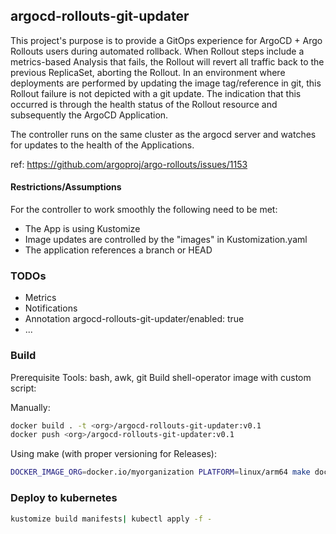 ## argocd-rollouts-git-updater

This project's purpose is to provide a GitOps experience for ArgoCD + Argo Rollouts users during automated rollback.
When Rollout steps include a metrics-based Analysis that fails, the Rollout will revert all traffic back to the previous ReplicaSet, aborting the Rollout. In an environment where deployments are performed by updating the image tag/reference in git, this Rollout failure is not depicted with a git update. The indication that this occurred is through the health status of the Rollout resource and subsequently the ArgoCD Application.

The controller runs on the same cluster as the argocd server and watches for updates to the health of the Applications.

ref: https://github.com/argoproj/argo-rollouts/issues/1153

#### Restrictions/Assumptions
For the controller to work smoothly the following need to be met:
- The App is using Kustomize
- Image updates are controlled by the "images" in Kustomization.yaml
- The application references a branch or HEAD

### TODOs
- Metrics
- Notifications
- Annotation argocd-rollouts-git-updater/enabled: true
- ...

### Build

Prerequisite Tools: bash, awk, git
Build shell-operator image with custom script:

Manually:
```bash
docker build . -t <org>/argocd-rollouts-git-updater:v0.1
docker push <org>/argocd-rollouts-git-updater:v0.1
```

Using make (with proper versioning for Releases):
```bash
DOCKER_IMAGE_ORG=docker.io/myorganization PLATFORM=linux/arm64 make docker-push
```


### Deploy to kubernetes

```bash
kustomize build manifests| kubectl apply -f -
```


